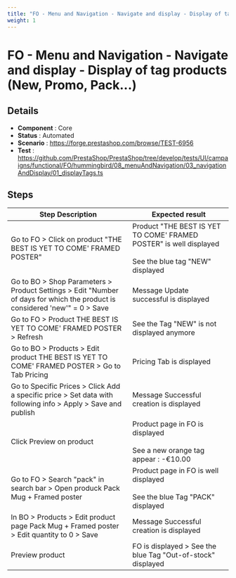 ```yaml
---
title: "FO - Menu and Navigation - Navigate and display - Display of tag products (New, Promo, Pack...)"
weight: 1
---
```


# FO - Menu and Navigation - Navigate and display - Display of tag products (New, Promo, Pack...)
## Details
* **Component** : Core
* **Status** : Automated
* **Scenario** : https://forge.prestashop.com/browse/TEST-6956
* **Test** : https://github.com/PrestaShop/PrestaShop/tree/develop/tests/UI/campaigns/functional/FO/hummingbird/08_menuAndNavigation/03_navigationAndDisplay/01_displayTags.ts

## Steps
| Step Description | Expected result |
| ----- | ----- |
| Go to FO > Click on product "THE BEST IS YET TO COME' FRAMED POSTER" | Product "THE BEST IS YET TO COME' FRAMED POSTER" is well displayed<br><br>See the blue tag "NEW" displayed |
| Go to BO > Shop Parameters > Product Settings > Edit "Number of days for which the product is considered 'new'" = 0 > Save | Message Update successful is displayed |
| Go to FO > Product THE BEST IS YET TO COME' FRAMED POSTER > Refresh | See the Tag "NEW" is not displayed anymore |
| Go to BO > Products > Edit product THE BEST IS YET TO COME' FRAMED POSTER > Go to Tab Pricing | Pricing Tab is displayed |
| Go to Specific Prices > Click Add a specific price > Set data with following info > Apply > Save and publish | Message Successful creation is displayed |
| Click Preview on product | Product page in FO is displayed<br><br>See a new orange tag appear : -€10.00 |
| Go to FO > Search "pack" in search bar > Open produck Pack Mug + Framed poster | Product page in FO is well displayed<br><br>See the blue Tag "PACK" displayed |
| In BO > Products > Edit product page Pack Mug + Framed poster > Edit quantity to 0 > Save | Message Successful creation is displayed |
| Preview product | FO is displayed > See the blue Tag "Out-of-stock" displayed |
